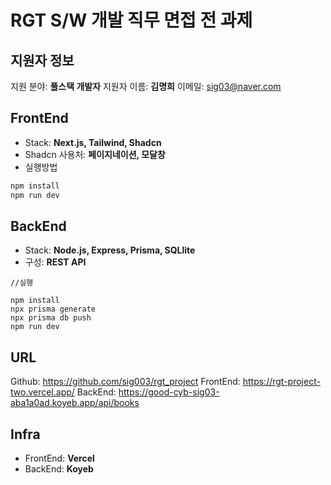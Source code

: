 # RGT S/W 개발 직무 면접 전 과제



## 지원자 정보
지원 분야: **풀스택 개발자**
지원자 이름: **김명희**
이메일: [sig03@naver.com](mailto:sig03@naver.com)



## FrontEnd

- Stack: **Next.js, Tailwind, Shadcn**
- Shadcn 사용처: **페이지네이션, 모달창** 
- 실행방법
```bash
npm install 
npm run dev
```



## BackEnd

- Stack: **Node.js, Express, Prisma, SQLlite**
- 구성: **REST API**
```
//실행

npm install
npx prisma generate
npx prisma db push
npm run dev
```



## URL

Github: https://github.com/sig003/rgt_project
FrontEnd: https://rgt-project-two.vercel.app/
BackEnd: https://good-cyb-sig03-aba1a0ad.koyeb.app/api/books



## Infra

- FrontEnd: **Vercel**
- BackEnd: **Koyeb**
